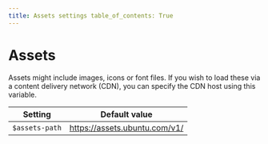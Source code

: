```yaml
---
title: Assets settings table_of_contents: True
---
```


# Assets

Assets might include images, icons or font files. If you wish to load these via a content delivery network (CDN), you can specify the CDN host using this variable.

Setting  | Default value
 ------------- | -------------
`$assets-path` | https://assets.ubuntu.com/v1/
